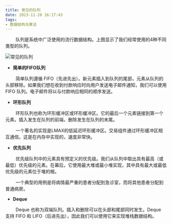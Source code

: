 ```yaml
---
title: 常见的队列
date: 2023-11-28 16:17:43
tags:
- 数据结构与算法
---
```


&ensp;&ensp;&ensp;&ensp; 队列是系统中广泛使用的流行数据结构。上图显示了我们经常使用的4种不同类型的队列。

![常见的队列](/pic/基本功/数据结构与算法/常见的队列/640.gif)

* __简单的FIFO队列__

&ensp;&ensp;&ensp;&ensp; 简单队列遵循 FIFO（先进先出）。新元素插入到队列的尾部，元素从队列的头部移除。如果我们想在收到付款响应时向用户发送电子邮件通知，我们可以使用 FIFO 队列。电子邮件将以与付款响应相同的顺序发送。

* __环形队列__

&ensp;&ensp;&ensp;&ensp; 环形队列也称为环形缓冲区或环形缓冲区。它的最后一个元素链接到第一个元素。插入发生在队列的前端，删除发生在队列的末尾。

&ensp;&ensp;&ensp;&ensp; 一个著名的实现是LMAX的低延迟环形缓冲区。交易组件通过环形缓冲区相互通信。这是在内存中实现的，速度非常快。

* __优先队列__

&ensp;&ensp;&ensp;&ensp; 优先级队列中的元素具有预定义的优先级。我们从队列中取出具有最高（或最低）优先级的元素。在幕后，它使用最大堆或最小堆实现，其中具有最大或最低优先级的元素位于堆的根。

&ensp;&ensp;&ensp;&ensp; 一个典型的用例是将病情最严重的患者分配到急诊室，而将其他患者分配到普通病房。

* __Deque__

&ensp;&ensp;&ensp;&ensp; Deque 也称为双端队列。插入和删除可以在头部和尾部同时发生。Deque 支持 FIFO 和 LIFO（后进先出），因此我们可以使用它来实现堆栈数据结构。

